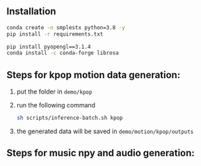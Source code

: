 ## Installation

```bash
conda create -n smplestx python=3.8 -y
pip install -r requirements.txt

pip install pyopengl==3.1.4
conda install -c conda-forge librosa
```

## Steps for kpop motion data generation:

1. put the folder in `demo/kpop`
2. run the following command

   ```bash
   sh scripts/inference-batch.sh kpop
   ```

3. the generated data will be saved in `demo/motion/kpop/outputs`


## Steps for music npy and audio generation:
